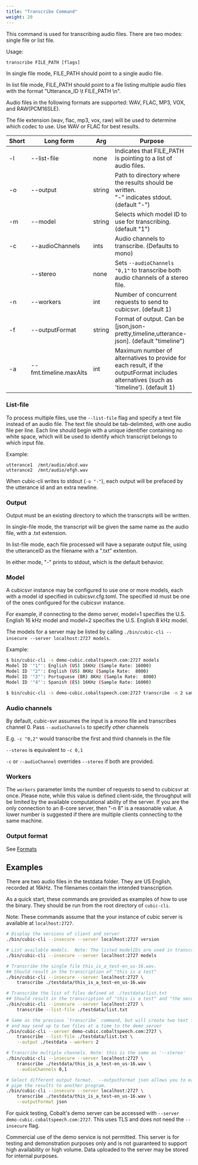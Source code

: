 ```yaml
---
title: "Transcribe Command"
weight: 20
---
```


This command is used for transcribing audio files.
There are two modes: single file or list file.

Usage:
```
transcribe FILE_PATH [flags]
```

In single file mode, FILE_PATH should point to a single audio file.

In list file mode, FILE_PATH should point to a file listing multiple audio files with the format "Utterance_ID \t FILE_PATH \n". 
    
Audio files in the following formats are supported:
    WAV, FLAC, MP3, VOX, and RAW(PCM16SLE).

The file extension (wav, flac, mp3, vox, raw) will be used to determine which
 codec to use.  Use WAV or FLAC for best results.

<!--more-->

| Short | Long form      | Arg | Purpose |
| ----- | -------------- | --- | ------- |
| -l | --list-file | none | Indicates that FILE_PATH is pointing to a list of audio files. |
| -o | --output | string | Path to directory where the results should be written.<br/>"-" indicates stdout. (default "-") |
| -m | --model | string | Selects which model ID to use for transcribing. (default "1") |
| -c | --audioChannels | ints   | Audio channels to transcribe.  (Defaults to mono) |
| | --stereo | none |  Sets `--audioChannels "0,1"` to transcribe both audio channels of a stereo file.|
| -n | --workers | int | Number of concurrent requests to send to cubicsvr. (default 1) |
| -f | --outputFormat | string | Format of output.  Can be [json,json-pretty,timeline,utterance-json]. (default "timeline") |
| -a | --fmt.timeline.maxAlts | int | Maximum number of alternatives to provide for each result, if the outputFormat includes alternatives (such as 'timeline'). (default 1) |


### List-file

To process multiple files, use the `--list-file` flag and specify a text file instead of an audio file.
The text file should be tab-delimited, with one audio file per line.  Each line should begin with a unique
identifier containing no white space, which will be used to identify which transcript belongs to which 
input file.  

Example:
```
utterance1  /mnt/audio/abcd.wav
utterance2  /mnt/audio/efgh.wav
```

When cubic-cli writes to stdout (`-o "-"`), each output will be prefaced by the utterance id and an extra newline. 

### Output

Output must be an existing directory to which the transcripts will be written.

In single-file mode, the transcript will be given the same name as the audio file, with a .txt extension.

In list-file mode, each file processed will have a separate output file, using the utteranceID as the filename with a ".txt" extention.

In either mode, "-" prints to stdout, which is the default behavior.

### Model

A cubicsvr instance may be configured to use one or more models, each with a model id specified in cubicsvr.cfg.toml. The specified id must be one of the ones configured for the cubicsvr instance.

For example, if connecting to the demo server, model=1 specifies the U.S. English 16 kHz model and model=2 specifies the U.S. English 8 kHz model.

The models for a server may be listed by calling `./bin/cubic-cli --insecure --server localhost:2727 models`.

Example:
```bash
$ bin/cubic-cli -s demo-cubic.cobaltspeech.com:2727 models
Model ID '"1"': English (US) 16KHz (Sample Rate: 16000)
Model ID '"2"': English (US) 8KHz (Sample Rate:  8000)
Model ID '"3"': Portuguese (BR) 8KHz (Sample Rate:  8000)
Model ID '"4"': Spanish (ES) 16KHz (Sample Rate: 16000)

$ bin/cubic-cli -s demo-cubic.cobaltspeech.com:2727 transcribe -m 2 sample-8khz.wav 
```

### Audio channels

By default, cubic-svr assumes the input is a mono file and transcribes channel 0.
Pass `--audioChannels` to specify other channels

E.g. `-c "0,2"` would transcribe the first and third channels in the file

`--stereo` is equivalent to `-c 0,1`

`-c` or `--audioChannel` overrides `--stereo` if both are provided.

### Workers

The `workers` parameter limits the number of requests to send to cubicsvr at once.  Please note, while this value is defined client-side, the throughput will be limited by the available computational ability of the server.  If you are the only connection to an 8-core server, then "-n 8" is a reasonable value. A lower number is suggested if there are multiple clients connecting to the same machine.

### Output format

See [Formats](/cubic-sdk/cli/Formats)

## Examples

There are two audio files in the testdata folder.
They are US English, recorded at 16kHz.
The filenames contain the intended transcription.

As a quick start, these commands are provided as examples of how to use the
binary.  They should be run from the root directory of `cubic-cli`.

Note: These commands assume that the your instance of cubic server is available
at `localhost:2727`.

```sh
# Display the versions of client and server
./bin/cubic-cli --insecure --server localhost:2727 version

# List available models.  Note: The listed modelIDs are used in transcription methods
./bin/cubic-cli --insecure --server localhost:2727 models

# Transcribe the single file this_is_a_test-en_us-16.wav.
## Should result in the transcription of "this is a test"
./bin/cubic-cli --insecure --server localhost:2727 \
    transcribe ./testdata/this_is_a_test-en_us-16.wav

# Transcribe the list of files defined at ./testdata/list.txt
## Should result in the transcription of "this is a test" and "the second test" printed to stdout
./bin/cubic-cli --insecure --server localhost:2727 \
    transcribe --list-file ./testdata/list.txt

# Same as the previous `transcribe` command, but will create two text files in thie testdata directory
# and may send up to two files at a time to the demo server
./bin/cubic-cli --server demo-cubic.cobaltspeech.com:2727 \
    transcribe --list-file ./testdata/list.txt \
    --output ./testdata --workers 2

# Transcribe multiple channels. Note: this is the same as '--stereo'
./bin/cubic-cli --insecure --server localhost:2727 \
    transcribe ./testdata/this_is_a_test-en_us-16.wav \
    --audioChannels 0,1

# Select different output format.  --outputFormat json allows you to easily 
# pipe the results to another program.
./bin/cubic-cli --insecure --server localhost:2727 \
    transcribe ./testdata/this_is_a_test-en_us-16.wav \
    --outputFormat json
```

For quick testing, Cobalt's demo server can be accessed with `--server
demo-cubic.cobaltspeech.com:2727`. This uses TLS and does not need the
`--insecure` flag.

Commercial use of the demo service is not permitted. This server is for testing
and demonstration purposes only and is not guaranteed to support high
availability or high volume. Data uploaded to the server may be stored for
internal purposes.
